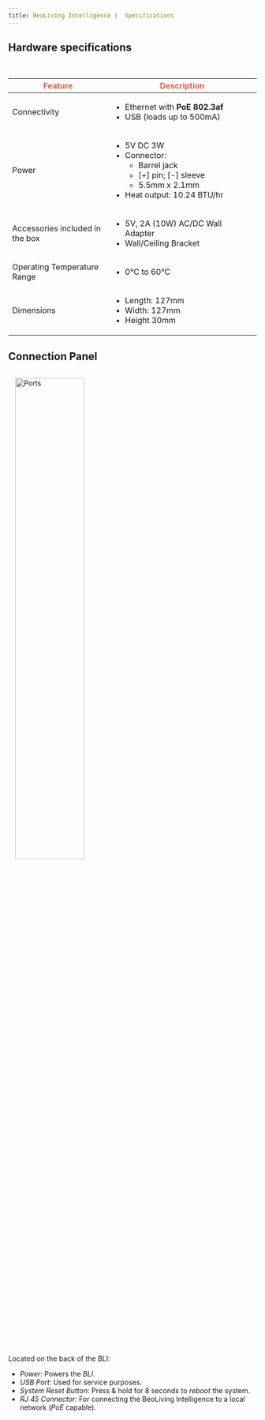 ```yaml
---
title: BeoLiving Intelligence |  Specifications
---
```


<h2> <span class="float-right">
<a href="https://github.com/khimo/khimo.github.io/files/6421251/Beoliving_Intelligence_specs.pdf" title="Download"><i class="fa fa-arrow-circle-down  fa-2x"></i></a>
</span>  Hardware specifications </h2>

<br/>

<table class="table">
  <thead>
    <tr style="color: #eb5946">
      <th scope="col" style="width: 40%">Feature</th>
      <th scope="col" >Description</th>
    </tr>
  </thead>
  <tbody>
    <tr>
      <td>Connectivity</td>
      <td>
        <ul>
          <li>Ethernet with <b>PoE 802.3af</b></li>
          <li>USB  (loads up to 500mA)</li>
        </ul>
      </td>
    </tr>
    <tr>
      <td>Power</td>
      <td>
        <ul>
          <li>5V DC 3W</li>
          <li>Connector:
            <ul>
              <li>Barrel jack</li>
              <li>[+] pin; [-] sleeve</li>
              <li>5.5mm x 2.1mm</li>
            </ul></li>
          <li>Heat output: 10.24 BTU/hr</li>
        </ul>
      </td>
    </tr>
    <tr>
      <td>Accessories included in the box</td>
      <td>
        <ul>
          <li>5V, 2A (10W) AC/DC Wall Adapter</li>
          <li>Wall/Ceiling Bracket</li>
        </ul>
      </td>
    </tr>
    <tr>
      <td>Operating Temperature Range</td>
      <td>
        <ul>
          <li>0°C to 60°C</li>
        </ul>
      </td>
    </tr>
    <tr>
      <td>Dimensions</td>
      <td>
        <ul>
        <li>Length: 127mm</li>
        <li>Width: 127mm</li>
        <li>Height 30mm</li>
        </ul>
      </td>
    </tr>
  </tbody>
</table>




## Connection Panel


<img src="https://user-images.githubusercontent.com/2913131/116702733-d5fdb400-a99f-11eb-99d4-473337e3939d.png" class="float-right" style="min-width:20em; width: 50%; margin: 1em" alt="Ports"/>

Located on the back of the BLI:

- *Power*: Powers the _BLI_. 
- *USB Port*: Used for service purposes.
- *System Reset Button*: Press & hold for 8 seconds to *reboot* the system.
- *RJ 45 Connector*: For connecting the BeoLiving Intelligence to a local network (*PoE* capable). 

